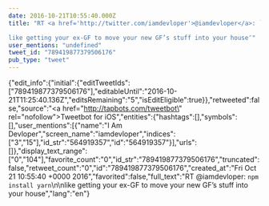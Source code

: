 ```yaml
---
date: 2016-10-21T10:55:40.000Z
title: "RT <a href='http://twitter.com/iamdevloper'>@iamdevloper</a>: `npm install yarn`

like getting your ex-GF to move your new GF’s stuff into your house″"
user_mentions: "undefined"
tweet_id: "789419877379506176"
pub_type: "tweet"
---
```

{"edit_info":{"initial":{"editTweetIds":["789419877379506176"],"editableUntil":"2016-10-21T11:25:40.136Z","editsRemaining":"5","isEditEligible":true}},"retweeted":false,"source":"<a href=\"http://tapbots.com/tweetbot\" rel=\"nofollow\">Tweetbot for iΟS</a>","entities":{"hashtags":[],"symbols":[],"user_mentions":[{"name":"I Am Devloper","screen_name":"iamdevloper","indices":["3","15"],"id_str":"564919357","id":"564919357"}],"urls":[]},"display_text_range":["0","104"],"favorite_count":"0","id_str":"789419877379506176","truncated":false,"retweet_count":"0","id":"789419877379506176","created_at":"Fri Oct 21 10:55:40 +0000 2016","favorited":false,"full_text":"RT @iamdevloper: `npm install yarn`\n\nlike getting your ex-GF to move your new GF’s stuff into your house","lang":"en"}
